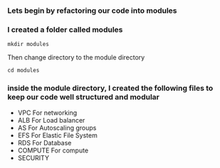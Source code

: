 
### Lets begin by refactoring our code into modules

### I created a folder called modules
```
mkdir modules
```

Then change directory to the module directory

```
cd modules
```
### inside the module directory, I created the following files to keep our code well structured and modular
- VPC     For networking
- ALB     For Load balancer
- AS  For Autoscaling groups
- EFS   For Elastic File System
- RDS    For Database
- COMPUTE   For compute
- SECURITY